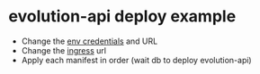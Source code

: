 # evolution-api deploy example

* Change the [env credentials](./02-secret-env.yml) and URL
* Change the [ingress](./06-ingress-evolution-api.yml) url
* Apply each manifest in order (wait db to deploy evolution-api)
